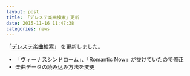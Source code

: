 ```yaml
---
layout: post
title: 「デレステ楽曲検索」更新
date: 2015-11-16 11:47:38
categories: news
---
```

「<a href="/imas/sl-stage-songs-search/">デレステ楽曲検索</a>」
を更新しました。

- 「ヴィーナスシンドローム」、「Romantic Now」が抜けていたので修正
- 楽曲データの読み込み方法を変更
